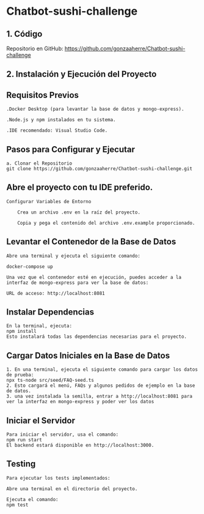 # Chatbot-sushi-challenge

## 1. Código

Repositorio en GitHub: https://github.com/gonzaaherre/Chatbot-sushi-challenge

## 2. Instalación y Ejecución del Proyecto

## Requisitos Previos

    .Docker Desktop (para levantar la base de datos y mongo-express).

    .Node.js y npm instalados en tu sistema.

    .IDE recomendado: Visual Studio Code.

## Pasos para Configurar y Ejecutar

    a. Clonar el Repositorio
    git clone https://github.com/gonzaaherre/Chatbot-sushi-challenge.git

## Abre el proyecto con tu IDE preferido.

    Configurar Variables de Entorno

        Crea un archivo .env en la raíz del proyecto.

        Copia y pega el contenido del archivo .env.example proporcionado.

## Levantar el Contenedor de la Base de Datos

    Abre una terminal y ejecuta el siguiente comando:

    docker-compose up

    Una vez que el contenedor esté en ejecución, puedes acceder a la interfaz de mongo-express para ver la base de datos:

    URL de acceso: http://localhost:8081
    
## Instalar Dependencias

    En la terminal, ejecuta:
    npm install
    Esto instalará todas las dependencias necesarias para el proyecto.

## Cargar Datos Iniciales en la Base de Datos
    
    1. En una terminal, ejecuta el siguiente comando para cargar los datos de prueba:
    npx ts-node src/seed/FAQ-seed.ts
    2. Esto cargará el menú, FAQs y algunos pedidos de ejemplo en la base de datos.
    3. una vez instalada la semilla, entrar a http://localhost:8081 para ver la interfaz en mongo-express y poder ver los datos

## Iniciar el Servidor

    Para iniciar el servidor, usa el comando:
    npm run start
    El backend estará disponible en http://localhost:3000.

## Testing

    Para ejecutar los tests implementados:

    Abre una terminal en el directorio del proyecto.

    Ejecuta el comando:
    npm test